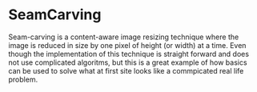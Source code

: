 # SeamCarving
Seam-carving is a content-aware image resizing technique where the image is reduced in size by one pixel of height (or width) at a time.
Even though the implementation of this technique is straight forward and does not use complicated algoritms, but this is a great example
of how basics can be used to solve what at first site looks like a commpicated real life problem. 
